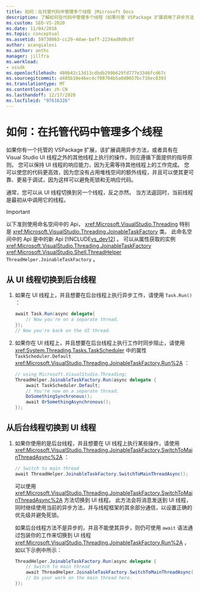 ```yaml
---
title: 如何：在托管代码中管理多个线程 |Microsoft Docs
description: 了解如何在代码中管理多个线程（如果托管 VSPackage 扩展调用了异步方法，或在 Visual Studio UI 线程之外运行了操作）。
ms.custom: SEO-VS-2020
ms.date: 11/04/2016
ms.topic: conceptual
ms.assetid: 59730063-cc29-4dae-baff-2234ad8d0c8f
author: acangialosi
ms.author: anthc
manager: jillfra
ms.workload:
- vssdk
ms.openlocfilehash: 480b42c13d13cdbdb299b629fd777e3346fcd67c
ms.sourcegitcommit: d485b18e46ec4cf08704b5a8d0657bc716ec8393
ms.translationtype: MT
ms.contentlocale: zh-CN
ms.lasthandoff: 12/17/2020
ms.locfileid: "97616326"
---
```

# <a name="how-to-manage-multiple-threads-in-managed-code"></a>如何：在托管代码中管理多个线程
如果你有一个托管的 VSPackage 扩展，该扩展调用异步方法，或者具有在 Visual Studio UI 线程之外的其他线程上执行的操作，则应遵循下面提供的指导原则。 您可以保持 UI 线程的响应能力，因为无需等待其他线程上的工作完成。 您可以使您的代码更高效，因为您没有占用堆栈空间的额外线程，并且可以使其更可靠、更易于调试，因为这样可以避免死锁和无响应代码。

 通常，您可以从 UI 线程切换到另一个线程，反之亦然。 当方法返回时，当前线程是最初从中调用它的线程。

> [!IMPORTANT]
> 以下准则使用命名空间中的 Api， <xref:Microsoft.VisualStudio.Threading> 特别是 <xref:Microsoft.VisualStudio.Threading.JoinableTaskFactory> 类。 此命名空间中的 Api 是中的新 Api [!INCLUDE[vs_dev12](../extensibility/includes/vs_dev12_md.md)] 。 可以从属性获取的实例 <xref:Microsoft.VisualStudio.Threading.JoinableTaskFactory> <xref:Microsoft.VisualStudio.Shell.ThreadHelper> `ThreadHelper.JoinableTaskFactory` 。

## <a name="switch-from-the-ui-thread-to-a-background-thread"></a>从 UI 线程切换到后台线程

1. 如果在 UI 线程上，并且想要在后台线程上执行异步工作，请使用 `Task.Run()` ：

    ```csharp
    await Task.Run(async delegate{
        // Now you're on a separate thread.
    });
    // Now you're back on the UI thread.

    ```

2. 如果你在 UI 线程上，并且想要在后台线程上执行工作时同步阻止，请使用 <xref:System.Threading.Tasks.TaskScheduler> 中的属性 `TaskScheduler.Default` <xref:Microsoft.VisualStudio.Threading.JoinableTaskFactory.Run%2A> ：

    ```csharp
    // using Microsoft.VisualStudio.Threading;
    ThreadHelper.JoinableTaskFactory.Run(async delegate {
        await TaskScheduler.Default;
        // You're now on a separate thread.
        DoSomethingSynchronous();
        await OrSomethingAsynchronous();
    });
    ```

## <a name="switch-from-a-background-thread-to-the-ui-thread"></a>从后台线程切换到 UI 线程

1. 如果你使用的是后台线程，并且想要在 UI 线程上执行某些操作，请使用 <xref:Microsoft.VisualStudio.Threading.JoinableTaskFactory.SwitchToMainThreadAsync%2A> ：

    ```csharp
    // Switch to main thread
    await ThreadHelper.JoinableTaskFactory.SwitchToMainThreadAsync();
    ```

     可以使用 <xref:Microsoft.VisualStudio.Threading.JoinableTaskFactory.SwitchToMainThreadAsync%2A> 方法切换到 UI 线程。 此方法会将消息发送到 UI 线程，同时继续使用当前的异步方法，并与线程框架的其余部分通信，以设置正确的优先级并避免死锁。

     如果后台线程方法不是异步的，并且不能使其异步，则仍可使用 `await` 语法通过包装你的工作来切换到 UI 线程 <xref:Microsoft.VisualStudio.Threading.JoinableTaskFactory.Run%2A> ，如以下示例中所示：

    ```csharp
    ThreadHelper.JoinableTaskFactory.Run(async delegate {
        // Switch to main thread
        await ThreadHelper.JoinableTaskFactory.SwitchToMainThreadAsync();
        // Do your work on the main thread here.
    });
    ```
